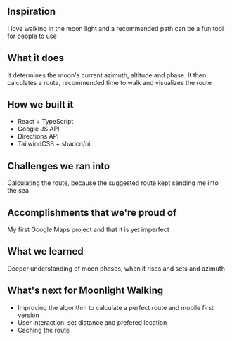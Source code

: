 ## Inspiration
I love walking in the moon light and a recommended path can be a fun tool for people to use
## What it does
It determines the moon's current azimuth, altitude and phase. It then calculates a route, recommended time to walk and visualizes the route 
## How we built it
- React + TypeScript
- Google JS API
- Directions API
- TailwindCSS + shadcn/ui
## Challenges we ran into
Calculating the route, because the suggested route kept sending me into the sea
## Accomplishments that we're proud of
My first Google Maps project and that it is yet imperfect
## What we learned
Deeper understanding of moon phases, when it rises and sets and azimuth
## What's next for Moonlight Walking
- Improving the algorithm to calculate a perfect route and mobile first version
- User interaction: set distance and prefered location
- Caching the route